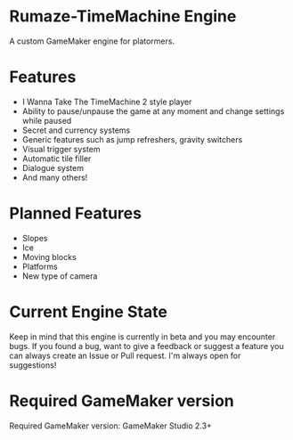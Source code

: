 # Rumaze-TimeMachine Engine
A custom GameMaker engine for platormers.  

# Features
* I Wanna Take The TimeMachine 2 style player
* Ability to pause/unpause the game at any moment and change settings while paused
* Secret and currency systems
* Generic features such as jump refreshers, gravity switchers
* Visual trigger system
* Automatic tile filler
* Dialogue system
* And many others!

# Planned Features
* Slopes
* Ice
* Moving blocks
* Platforms
* New type of camera

# Current Engine State

Keep in mind that this engine is currently in beta and you may encounter bugs. If you found a bug, want to give a feedback or suggest a feature you can always create an Issue or Pull request. I'm always open for suggestions!

# Required GameMaker version
Required GameMaker version: GameMaker Studio 2.3+
